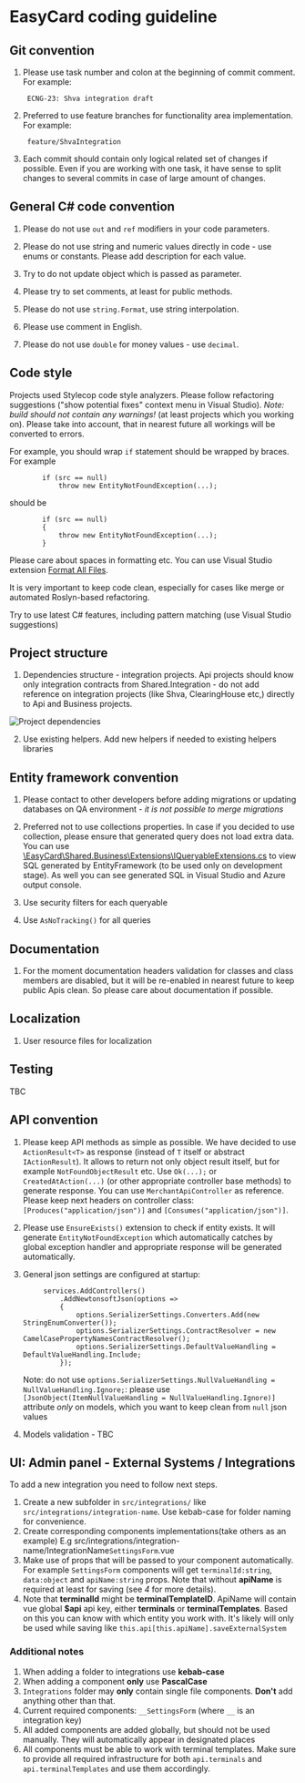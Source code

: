 # EasyCard coding guideline

## Git convention

1. Please use task number and colon at the beginning of commit comment. For example:

        ECNG-23: Shva integration draft

2. Preferred to use feature branches for functionality area implementation. For example:

        feature/ShvaIntegration

3. Each commit should contain only logical related set of changes if possible. Even if you are working with one task, it have sense to split changes to several commits in case of large amount of changes.

## General C# code convention

1. Please do not use `out` and `ref` modifiers in your code parameters.

2. Please do not use string and numeric values directly in code - use enums or constants. Please add description for each value.

3. Try to do not update object which is passed as parameter.

4. Please try to set comments, at least for public methods.

5. Please do not use `string.Format`, use string interpolation.

6. Please use comment in English.

7. Please do not use `double` for money values - use `decimal`.

## Code style

Projects used Stylecop code style analyzers. Please follow refactoring suggestions ("show potential fixes" context menu in Visual Studio). _Note: build should not contain any warnings!_ (at least projects which you working on). Please take into account, that in nearest future all workings will be converted to errors.

For example, you should wrap `if` statement should be wrapped by braces. For example

            if (src == null)
                throw new EntityNotFoundException(...);

should be

            if (src == null)
            {
                throw new EntityNotFoundException(...);
            }

Please care about spaces in formatting etc. You can use Visual Studio extension [Format All Files](https://marketplace.visualstudio.com/items?itemName=munyabe.FormatAllFiles).

It is very important to keep code clean, especially for cases like merge or automated Roslyn-based refactoring.

Try to use latest C# features, including pattern matching (use Visual Studio suggestions)

## Project structure

1. Dependencies structure - integration projects. Api projects should know only integration contracts from Shared.Integration - do not add reference on integration projects (like Shva, ClearingHouse etc,) directly to Api and Business projects.

![Project dependencies](images/Projects.png)

2. Use existing helpers. Add new helpers if needed to existing helpers libraries

## Entity framework convention

1. Please contact to other developers before adding migrations or updating databases on QA environment - _it is not possible to merge migrations_

2. Preferred not to use collections properties. In case if you decided to use collection, please ensure that generated query does not load extra data. You can use [\EasyCard\Shared.Business\Extensions\IQueryableExtensions.cs](../EasyCard/Shared.Business/Extensions/IQueryableExtensions.cs) to view SQL generated by EntityFramework (to be used only on development stage). As well you can see generated SQL in Visual Studio and Azure output console.

3. Use security filters for each queryable

4. Use `AsNoTracking()` for all queries

## Documentation

1. For the moment documentation headers validation for classes and class members are disabled, but it will be re-enabled in nearest future to keep public Apis clean. So please care about documentation if possible.

## Localization

1. User resource files for localization

## Testing

TBC

## API convention

1. Please keep API methods as simple as possible. We have decided to use `ActionResult<T>` as response (instead of `T` itself or abstract `IActionResult`). It allows to return not only object result itself, but for example `NotFoundObjectResult` etc. Use `Ok(...);` or `CreatedAtAction(...)` (or other appropriate controller base methods) to generate response. You can use `MerchantApiController` as reference. Please keep next headers on controller class: `[Produces("application/json")]` and `[Consumes("application/json")]`.

2. Please use `EnsureExists()` extension to check if entity exists. It will generate `EntityNotFoundException` which automatically catches by global exception handler and appropriate response will be generated automatically.

3. General json settings are configured at startup:

            services.AddControllers()
                .AddNewtonsoftJson(options =>
                {
                    options.SerializerSettings.Converters.Add(new StringEnumConverter());
                    options.SerializerSettings.ContractResolver = new CamelCasePropertyNamesContractResolver();
                    options.SerializerSettings.DefaultValueHandling = DefaultValueHandling.Include;
                });

    Note: do not use `options.SerializerSettings.NullValueHandling = NullValueHandling.Ignore;`: please use `[JsonObject(ItemNullValueHandling = NullValueHandling.Ignore)]` attribute _only_ on models, which you want to keep clean from `null` json values                

4. Models validation - TBC

## UI: Admin panel - External Systems / Integrations

To add a new integration you need to follow next steps.

1. Create a new subfolder in `src/integrations/` like `src/integrations/integration-name`. Use kebab-case for folder naming for convenience.
2. Create corresponding components implementations(take others as an example) E.g src/integrations/integration-name/IntegrationName`SettingsForm`.vue
3. Make use of props that will be passed to your component automatically. For example `SettingsForm` components will get `terminalId:string`, `data:object`
and `apiName:string` props. Note that without **apiName** is required at least for saving (see _4_ for more details).
1. Note that **terminalId** might be **terminalTemplateID**. ApiName will contain vue global **$api** api key, either **terminals** or **terminalTemplates**. Based on this you can know with which entity you work with. It's likely will only be used while saving like `this.api[this.apiName].saveExternalSystem`

### Additional notes

1. When adding a folder to integrations use **kebab-case**
2. When adding a component **only** use **PascalCase**
3. `Integrations` folder may **only** contain single file components. **Don't** add anything other than that.
4. Current required components: `__SettingsForm` (where `__` is an integration key)
5. All added components are added globally, but should not be used manually. They will automatically appear in designated places
6. All components must be able to work with terminal templates. Make sure to provide all required infrastructure for both `api.terminals` and `api.terminalTemplates` and use them accordingly.